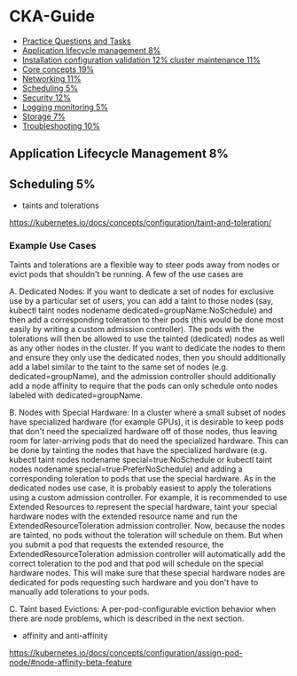 # CKA-Guide


- [Practice Questions and Tasks](https://github.com/dombisza/cka#practice)  
- [Application lifecycle management 8%](https://github.com/nahian166/CKA-Guide/blob/main/README.md#application-lifecycle-management-8)  
- [Installation configuration validation 12% cluster maintenance 11%](https://github.com/nahian166/CKA-Guide/blob/main/README.md#installation-configuration--validation-12--cluster-maintenance-11)  
- [Core concepts 19%](https://github.com/nahian166/CKA-Guide/blob/main/README.md#core-concepts-19)  
- [Networking 11%](https://github.com/nahian166/CKA-Guide/blob/main/README.md#networking-11)  
- [Scheduling 5%](https://github.com/nahian166/CKA-Guide/blob/main/README.md#scheduling-5)  
- [Security 12%](https://github.com/nahian166/CKA-Guide/blob/main/README.md#security-12)  
- [Logging monitoring 5%](https://github.com/nahian166/CKA-Guide/blob/main/README.md#logging--monitoring-5)  
- [Storage 7%](https://github.com/nahian166/CKA-Guide/blob/main/README.md#storage-7)  
- [Troubleshooting 10%](https://github.com/nahian166/CKA-Guide/blob/main/README.md#troubleshooting-10)  




## Application Lifecycle Management 8%


## Scheduling 5%

- taints and tolerations

https://kubernetes.io/docs/concepts/configuration/taint-and-toleration/

### Example Use Cases

Taints and tolerations are a flexible way to steer pods away from nodes or evict pods that shouldn't be running. A few of the use cases are

A. Dedicated Nodes: If you want to dedicate a set of nodes for exclusive use by a particular set of users, you can add a taint to those nodes (say, kubectl taint nodes nodename dedicated=groupName:NoSchedule) and then add a corresponding toleration to their pods (this would be done most easily by writing a custom admission controller). The pods with the tolerations will then be allowed to use the tainted (dedicated) nodes as well as any other nodes in the cluster. If you want to dedicate the nodes to them and ensure they only use the dedicated nodes, then you should additionally add a label similar to the taint to the same set of nodes (e.g. dedicated=groupName), and the admission controller should additionally add a node affinity to require that the pods can only schedule onto nodes labeled with dedicated=groupName.

B. Nodes with Special Hardware: In a cluster where a small subset of nodes have specialized hardware (for example GPUs), it is desirable to keep pods that don't need the specialized hardware off of those nodes, thus leaving room for later-arriving pods that do need the specialized hardware. This can be done by tainting the nodes that have the specialized hardware (e.g. kubectl taint nodes nodename special=true:NoSchedule or kubectl taint nodes nodename special=true:PreferNoSchedule) and adding a corresponding toleration to pods that use the special hardware. As in the dedicated nodes use case, it is probably easiest to apply the tolerations using a custom admission controller. For example, it is recommended to use Extended Resources to represent the special hardware, taint your special hardware nodes with the extended resource name and run the ExtendedResourceToleration admission controller. Now, because the nodes are tainted, no pods without the toleration will schedule on them. But when you submit a pod that requests the extended resource, the ExtendedResourceToleration admission controller will automatically add the correct toleration to the pod and that pod will schedule on the special hardware nodes. This will make sure that these special hardware nodes are dedicated for pods requesting such hardware and you don't have to manually add tolerations to your pods.

C. Taint based Evictions: A per-pod-configurable eviction behavior when there are node problems, which is described in the next section.

- affinity and anti-affinity

https://kubernetes.io/docs/concepts/configuration/assign-pod-node/#node-affinity-beta-feature








